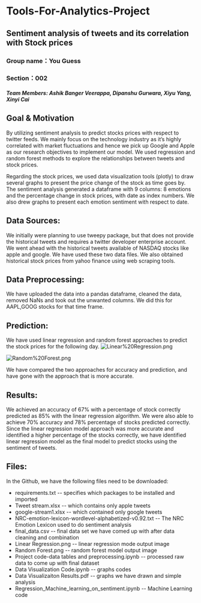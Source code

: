 # __Tools-For-Analytics-Project__

## Sentiment analysis of tweets and its correlation with Stock prices

### Group name：You Guess 
### Section：002
#### _Team Members: Ashik Banger Veerappa, Dipanshu Gurwara, Xiyu Yang, Xinyi Cai_

## Goal & Motivation 

By utilizing sentiment analysis to predict stocks prices with respect to twitter feeds. We mainly focus on the technology industry as it’s highly correlated with market fluctuations and hence we pick up Google and Apple as our research objectives to implement our model. We used regression and random forest methods to explore the relationships between tweets and stock prices. 

Regarding the stock prices, we used data visualization tools (plotly) to draw several graphs to present the price change of the stock as time goes by. The sentiment analysis generated a dataframe with 9 columns: 8 emotions and the percentage change in stock prices, with date as index numbers. We also drew graphs to present each emotion sentiment with respect to date. 


## Data Sources:

We initially were planning to use tweepy package, but that does not provide the historical tweets and requires a twitter developer enterprise account. We went ahead with the historical tweets available of NASDAQ stocks like apple and google. We have used these two data files. We also obtained historical stock prices from yahoo finance using web scraping tools. 


## Data Preprocessing:

We have uploaded the data into a pandas dataframe, cleaned the data, removed NaNs and took out the unwanted columns. We did this for AAPL,GOOG stocks for that time frame.


## Prediction:

We have used linear regression and random forest approaches to predict the stock prices for the following day. 
![Linear%20Regression.png](https://github.com/dipanshugurwara/Tools-for-analytics-project/blob/master/Linear%20Regression.png)

![Random%20Forest.png](https://github.com/dipanshugurwara/Tools-for-analytics-project/blob/master/Random%20Forest.png)

We have compared the two approaches for accuracy and prediction, and have gone with the approach that is more accurate.

## Results:

We achieved an accuracy of 67% with a percentage of stock correctly predicted as 85% with the linear regression algorithm. We were also able to achieve 70% accuracy and 78% percentage of stocks predicted correctly. Since the linear regression model approach was more accurate and identified a higher percentage of the stocks correctly, we have identified linear regression model as the final model to predict stocks using the sentiment of tweets.

## Files:

In the Github, we have the following files need to be downloaded:

- requirements.txt -- specifies which packages to be installed and imported
- Tweet stream.xlsx -- which contains only apple tweets
- google-stream1.xlsx -- which contained only google tweets
- NRC-emotion-lexicon-wordlevel-alphabetized-v0.92.txt -- The NRC Emotion Lexicon used to do sentiment analysis 
- final_data.csv -- final data set we have comed up with after data cleaning and combination 
- Linear Regression.png -- linear regression mode output image
- Random Forest.png -- random forest model output image
- Project code-data tables and preprocessing.ipynb -- processed raw data to come up with final dataset
- Data Visualization Code.ipynb -- graphs codes 
- Data Visualizaiton Results.pdf -- graphs we have drawn and simple analysis
- Regression_Machine_learning_on_sentiment.ipynb -- Machine Learning code


